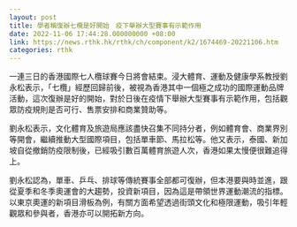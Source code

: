```yaml
---
layout: post
title: 學者稱復辦七欖是好開始　疫下舉辦大型賽事有示範作用
date: 2022-11-06 17:44:28.000000000 +08:00
link: https://news.rthk.hk/rthk/ch/component/k2/1674469-20221106.htm
categories: rthk
---
```


一連三日的香港國際七人欖球賽今日將會結束。浸大體育、運動及健康學系教授劉永松表示，「七欖」經歷回歸前後，被視為香港其中一個極之成功的國際運動品牌活動，這次復辦是好的開始，對於日後在疫情下舉辦大型賽事有示範作用，包括觀眾防疫規則是否可行、售票安排和商業贊助等。

劉永松表示，文化體育及旅遊局應該盡快召集不同持分者，例如體育會、商業界別等開會，繼續推動大型國際項目，包括單車節、馬拉松等。他又表示，泰國、新加坡自從撤銷防疫限制後，已經吸引數百萬體育旅遊人次，香港如果太慢便很難追得上。

劉永松認為，單車、乒乓、排球等傳統賽事全部都可復辦，但本港要與時並進，跟從夏季和冬季奧運會的大趨勢，投資新項目，因為這是帶領世界運動潮流的指標。以東京奧運的新項目滑板為例，有關方面希望透過街頭文化和極限運動，吸引年輕觀眾和參與者，香港亦可以開拓新方向。
